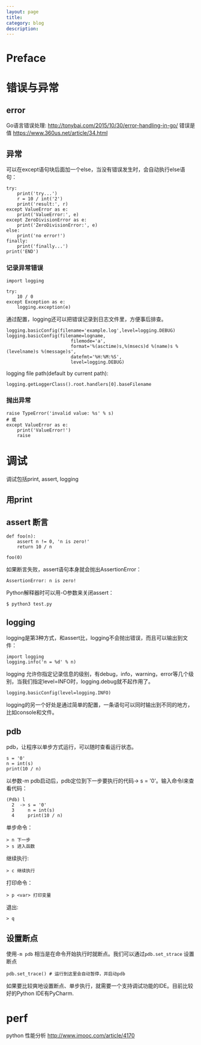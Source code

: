```yaml
---
layout: page
title:
category: blog
description:
---
```

# Preface

# 错误与异常

## error
Go语言错误处理:
http://tonybai.com/2015/10/30/error-handling-in-go/
错误是值
https://www.360us.net/article/34.html

## 异常
可以在except语句块后面加一个else，当没有错误发生时，会自动执行else语句：

	try:
		print('try...')
		r = 10 / int('2')
		print('result:', r)
	except ValueError as e:
		print('ValueError:', e)
	except ZeroDivisionError as e:
		print('ZeroDivisionError:', e)
	else:
		print('no error!')
	finally:
		print('finally...')
	print('END')

### 记录异常错误

	import logging

    try:
    	10 / 0
    except Exception as e:
        logging.exception(e)

通过配置，logging还可以把错误记录到日志文件里，方便事后排查。


	logging.basicConfig(filename='example.log',level=logging.DEBUG)
	logging.basicConfig(filename=logname,
                            filemode='a',
                            format='%(asctime)s,%(msecs)d %(name)s %(levelname)s %(message)s',
                            datefmt='%H:%M:%S',
                            level=logging.DEBUG)

logging file path(default by current path):

	logging.getLoggerClass().root.handlers[0].baseFilename

### 抛出异常

	raise TypeError('invalid value: %s' % s)
	# 或
	except ValueError as e:
        print('ValueError!')
        raise

# 调试
调试包括print, assert, logging

## 用print

## assert 断言

	def foo(n):
		assert n != 0, 'n is zero!'
		return 10 / n

	foo(0)

如果断言失败，assert语句本身就会抛出AssertionError：

	AssertionError: n is zero!

Python解释器时可以用-O参数来关闭assert：

	$ python3 test.py

## logging
logging是第3种方式，和assert比，logging不会抛出错误，而且可以输出到文件：

	import logging
	logging.info('n = %d' % n)

logging 允许你指定记录信息的级别，有debug，info，warning，error等几个级别，当我们指定level=INFO时，logging.debug就不起作用了。

	logging.basicConfig(level=logging.INFO)

logging的另一个好处是通过简单的配置，一条语句可以同时输出到不同的地方，比如console和文件。

## pdb
pdb，让程序以单步方式运行，可以随时查看运行状态。

	s = '0'
	n = int(s)
	print(10 / n)

以参数-m pdb启动后，pdb定位到下一步要执行的代码-> s = '0'。输入命令l来查看代码：

	(Pdb) l
	  2  -> s = '0'
	  3     n = int(s)
	  4     print(10 / n)

单步命令：

	> n 下一步
	> s 进入函数

继续执行:

	> c 继续执行

打印命令：

	> p <var> 打印变量

退出:

	> q

## 设置断点
使用`-m pdb` 相当是在命令开始执行时就断点。我们可以通过`pdb.set_strace` 设置断点

	pdb.set_trace() # 运行到这里会自动暂停，并启动pdb

如果要比较爽地设置断点、单步执行，就需要一个支持调试功能的IDE。目前比较好的Python IDE有PyCharm.


# perf
python 性能分析
http://www.imooc.com/article/4170

